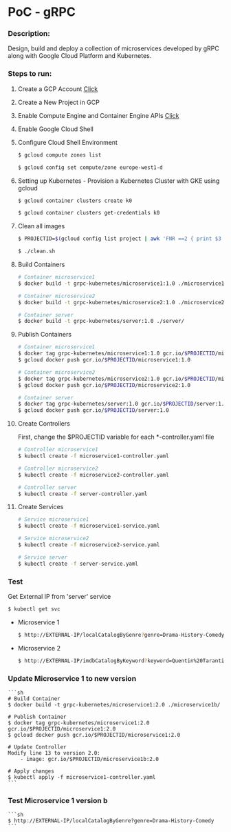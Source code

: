 # PoC - gRPC

### Description:
Design, build and deploy a collection of microservices developed by gRPC along with Google Cloud Platform and Kubernetes.

### Steps to run:

1. Create a GCP Account [Click](https://cloud.google.com/)
2. Create a New Project in GCP
3. Enable Compute Engine and Container Engine APIs [Click](https://console.developers.google.com/apis/library)
4. Enable Google Cloud Shell
5. Configure Cloud Shell Environment

	```sh
	$ gcloud compute zones list

	$ gcloud config set compute/zone europe-west1-d
	```

6. Setting up Kubernetes - Provision a Kubernetes Cluster with GKE using gcloud

	```sh
	$ gcloud container clusters create k0

	$ gcloud container clusters get-credentials k0	
	```

7. Clean all images

	```sh
	$ PROJECTID=$(gcloud config list project | awk 'FNR ==2 { print $3 }')

	$ ./clean.sh
	```

8. Build Containers

	```sh
	# Container microservice1
	$ docker build -t grpc-kubernetes/microservice1:1.0 ./microservice1/

	# Container microservice2
	$ docker build -t grpc-kubernetes/microservice2:1.0 ./microservice2/

	# Container server
	$ docker build -t grpc-kubernetes/server:1.0 ./server/
	```

9. Publish Containers

	```sh
	# Container microservice1
	$ docker tag grpc-kubernetes/microservice1:1.0 gcr.io/$PROJECTID/microservice1:1.0
	$ gcloud docker push gcr.io/$PROJECTID/microservice1:1.0

	# Container microservice2
	$ docker tag grpc-kubernetes/microservice2:1.0 gcr.io/$PROJECTID/microservice2:1.0
	$ gcloud docker push gcr.io/$PROJECTID/microservice2:1.0

	# Container server
	$ docker tag grpc-kubernetes/server:1.0 gcr.io/$PROJECTID/server:1.0
	$ gcloud docker push gcr.io/$PROJECTID/server:1.0
	```

10. Create Controllers

	First, change the $PROJECTID variable for each *-controller.yaml file

	```sh
	# Controller microservice1
	$ kubectl create -f microservice1-controller.yaml

	# Controller microservice2
	$ kubectl create -f microservice2-controller.yaml

	# Controller server
	$ kubectl create -f server-controller.yaml
	```

11. Create Services

	```sh
	# Service microservice1
	$ kubectl create -f microservice1-service.yaml

	# Service microservice2
	$ kubectl create -f microservice2-service.yaml

	# Service server
	$ kubectl create -f server-service.yaml
	```


### Test

Get External IP from 'server' service

```sh
$ kubectl get svc
```

- Microservice 1

	```sh
	$ http://EXTERNAL-IP/localCatalogByGenre?genre=Drama-History-Comedy
	```

- Microservice 2

	```sh
	$ http://EXTERNAL-IP/imdbCatalogByKeyword?keyword=Quentin%20Tarantino
	```

### Update Microservice 1 to new version
	
	```sh
	# Build Container
	$ docker build -t grpc-kubernetes/microservice1:2.0 ./microservice1b/

	# Publish Container
	$ docker tag grpc-kubernetes/microservice1:2.0 gcr.io/$PROJECTID/microservice1:2.0
	$ gcloud docker push gcr.io/$PROJECTID/microservice1:2.0

	# Update Controller
	Modify line 13 to version 2.0:
		- image: gcr.io/$PROJECTID/microservice1b:2.0

	# Apply changes
	$ kubectl apply -f microservice1-controller.yaml
	```

### Test Microservice 1 version b

	```sh
	$ http://EXTERNAL-IP/localCatalogByGenre?genre=Drama-History-Comedy
	```










